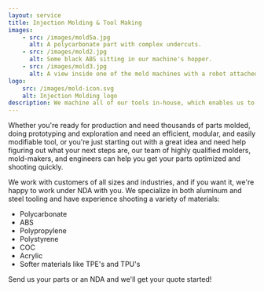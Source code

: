 ```yaml
---
layout: service
title: Injection Molding & Tool Making
images:
    - src: /images/mold5a.jpg
      alt: A polycarbonate part with complex undercuts.
    - src: /images/mold2.jpg
      alt: Some black ABS sitting in our machine's hopper.
    - src: /images/mold3.jpg
      alt: A view inside one of the mold machines with a robot attached.
logo:
    src: /images/mold-icon.svg
    alt: Injection Molding logo
description: We machine all of our tools in-house, which enables us to iterate quickly and make geometry changes and sample runs on the fly, while being able to deliver sturdy, long-lasting, high quality tools that can even help you bridge into production once you get your prototypes nailed down.
---
```


Whether you're ready for production and need thousands of parts molded, doing prototyping and exploration and need an efficient, modular, and easily modifiable tool, or you're just starting out with a great idea and need help figuring out what your next steps are, our team of highly qualified molders, mold-makers, and engineers can help you get your parts optimized and shooting quickly.

We work with customers of all sizes and industries, and if you want it, we're happy to work under NDA with you.  We specialize in both aluminum and steel tooling and have experience shooting a variety of materials:

 - Polycarbonate
 - ABS
 - Polypropylene
 - Polystyrene
 - COC
 - Acrylic
 - Softer materials like TPE's and TPU's

 Send us your parts or an NDA and we'll get your quote started!